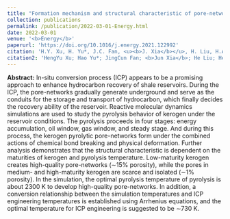 ```yaml
---
title: "Formation mechanism and structural characteristic of pore-networks in shale kerogen during in-situ conversion process"
collection: publications
permalink: /publication/2022-03-01-Energy.html
date: 2022-03-01
venue: '<b>Energy</b>'
paperurl: 'https://doi.org/10.1016/j.energy.2021.122992'
citation: 'H.Y. Xu, H. Yu*, J.C. Fan, <u><b>J. Xia</b></u>, H. Liu, H.A. Wu*. Formation mechanism and structural characteristic of pore-networks in shale kerogen during in-situ conversion process. <i>Energy</i>, 2022, 242: 122992.'
citation2: 'HengYu Xu; Hao Yu*; JingCun Fan; <b>Jun Xia</b>; He Liu; HengAn Wu*; Formation mechanism and structural characteristic of pore-networks in shale kerogen during in-situ conversion process, <i>Energy</i>, 2022, 242: 122992.'
---
```


**Abstract:** In-situ conversion process (ICP) appears to be a promising approach to enhance hydrocarbon recovery of shale reservoirs. During the ICP, the pore-networks gradually generate underground and serve as the conduits for the storage and transport of hydrocarbon, which finally decides the recovery ability of the reservoir. Reactive molecular dynamics simulations are used to study the pyrolysis behavior of kerogen under the reservoir conditions. The pyrolysis proceeds in four stages: energy accumulation, oil window, gas window, and steady stage. And during this process, the kerogen pyrolytic pore-networks form under the combined actions of chemical bond breaking and physical deformation. Further analysis demonstrates that the structural characteristic is dependent on the maturities of kerogen and pyrolysis temperature. Low-maturity kerogen creates high-quality pore-networks (∼15% porosity), while the pores in medium- and high-maturity kerogen are scarce and isolated (∼1% porosity). In the simulation, the optimal pyrolysis temperature of pyrolysis is about 2300 K to develop high-quality pore-networks. In addition, a conversion relationship between the simulation temperatures and ICP engineering temperatures is established using Arrhenius equations, and the optimal temperature for ICP engineering is suggested to be ∼730 K.
